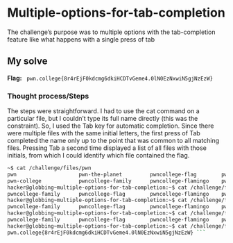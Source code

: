 # Multiple-options-for-tab-completion
The challenge’s purpose was to multiple options with the tab-completion feature like what happens with a single press of tab

## My solve
**Flag:** ` pwn.college{8r4rEjF0kdcmg6dkiHCDTvGeme4.0lN0EzNxwiN5gjNzEzW}`

### Thought process/Steps
The steps were straightforward. I had to use the cat command on a particular file, but I couldn’t type its full name directly 
(this was the constraint). So, I used the Tab key for automatic completion. Since there were multiple files with the same initial letters, 
the first press of Tab completed the name only up to the point that was common to all matching files. Pressing Tab a second time displayed 
a list of all files with those initials, from which I could identify which file contained the flag.

 ```bash
~$ cat /challenge/files/pwn
pwn                    pwn-the-planet         pwncollege-flag        pwncollege-flyswatter
pwn-college            pwncollege-family      pwncollege-flamingo    pwncollege-hacking
hacker@globbing~multiple-options-for-tab-completion:~$ cat /challenge/files/pwncollege-f
pwncollege-family      pwncollege-flag        pwncollege-flamingo    pwncollege-flyswatter
hacker@globbing~multiple-options-for-tab-completion:~$ cat /challenge/files/pwncollege-f
pwncollege-family      pwncollege-flag        pwncollege-flamingo    pwncollege-flyswatter
hacker@globbing~multiple-options-for-tab-completion:~$ cat /challenge/files/pwncollege-f
pwncollege-family      pwncollege-flag        pwncollege-flamingo    pwncollege-flyswatter
hacker@globbing~multiple-options-for-tab-completion:~$ cat /challenge/files/pwncollege-flag
pwn.college{8r4rEjF0kdcmg6dkiHCDTvGeme4.0lN0EzNxwiN5gjNzEzW} ```
